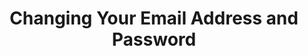 ---
title: Changing Your Email Address and Password
permalink: /account-security/change-your-email-address-and-password
keywords: email address, password, change password, change email
summary: "Manage your user profile, email address, and update your password on the Your Profile page."

layout: general
toc: true

key: "email-password"

type: "account-settings"
weight: 1

intro: |
  {% capture sso-notice %}
  If [Single Sign-on (SSO)]({{ link.security.single-sign-on | prepend: site.baseurl }}) is enabled, only {{ site.data.stitch.user-management.roles.administrator.name | append: "s" }} will have the ability to change their email address and/or password in Stitch. All other users will need to make changes through their Identity Provider (IdP).
  {% endcapture %}

  {% include note.html first-line="**Single Sign-on (SSO) can impact these features**" content=sso-notice %}

  Manage your user profile, email address, and password on the **Your Profile** page.

  In this guide, we'll cover:

  {% for section in page.sections %}
  - [{{ section.summary }}](#{{ section.anchor }})
  {% endfor %}

sections:
  - title: "Update your email address"
    anchor: "update-your-email-address"
    summary: "How to update your email address"
    content: |
      {% capture email-requirements %}
      An email address can only be associated with one Stitch account. If your email client supports using aliases, [you can use this workaround]({{ link.account.team-members | prepend: site.baseurl | append: "#add-to-multiple-accounts" }}) to associate an email with multiple accounts.

      **Note**: If [SSO]({{ link.security.single-sign-on | prepend: site.baseurl }}) is enabled, this workaround won't work unless configured through your Identity Provider (IdP).
      {% endcapture %}

      {% include note.html first-line="**Adding an email to multiple accounts**" content=email-requirements %}

      1. Click the {{ app.menu-paths.account-settings }}.
      2. Click **{{ app.page-names.user-profile }}**.
      3. Enter the new email address in the **Email Address** field.
      4. Click the {{ app.buttons.update-profile }} button.

  - title: "Change your password"
    anchor: "change-your-password"
    summary: "How to update your password"
    content: |
      1. Click the {{ app.menu-paths.account-settings }}.
      2. Click **{{ app.page-names.user-profile }}**.
      3. Enter your old password in the **Old Password** field.
      4. In the **New Password** and **Confirm New Password** fields, enter your new password.
      5. Click the {{ app.buttons.password }} button.
---